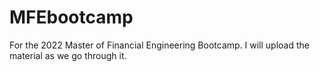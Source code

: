 # MFEbootcamp

For the 2022 Master of Financial Engineering Bootcamp. I will upload the material as we go through it.
